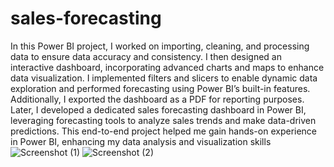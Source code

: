 # sales-forecasting
In this Power BI project, I worked on importing, cleaning, and processing data to ensure data accuracy and consistency. I then designed an interactive dashboard, incorporating advanced charts and maps to enhance data visualization. I implemented filters and slicers to enable dynamic data exploration and performed forecasting using Power BI’s built-in features. Additionally, I exported the dashboard as a PDF for reporting purposes. Later, I developed a dedicated sales forecasting dashboard in Power BI, leveraging forecasting tools to analyze sales trends and make data-driven predictions. This end-to-end project helped me gain hands-on experience in Power BI, enhancing my data analysis and visualization skills
![Screenshot (1)](https://github.com/user-attachments/assets/021e2776-df53-4bdd-9c8b-b063b2df1427)
![Screenshot (2)](https://github.com/user-attachments/assets/8e341944-8d88-448f-a8fd-c480c593b477)




